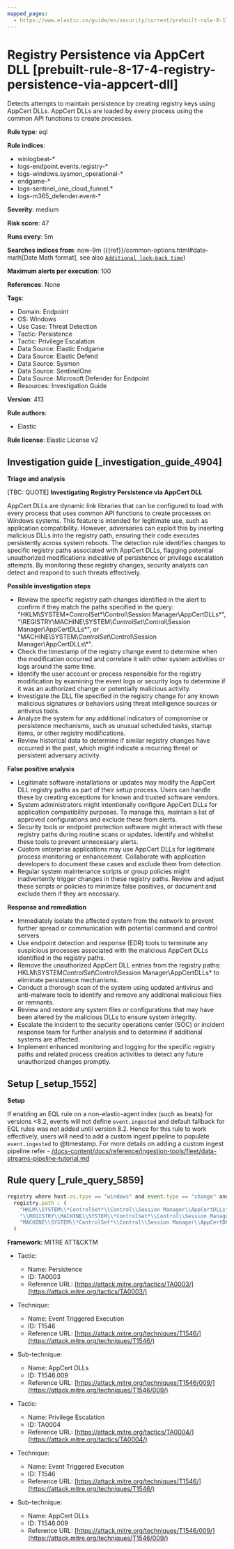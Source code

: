 ```yaml
---
mapped_pages:
  - https://www.elastic.co/guide/en/security/current/prebuilt-rule-8-17-4-registry-persistence-via-appcert-dll.html
---
```


# Registry Persistence via AppCert DLL [prebuilt-rule-8-17-4-registry-persistence-via-appcert-dll]

Detects attempts to maintain persistence by creating registry keys using AppCert DLLs. AppCert DLLs are loaded by every process using the common API functions to create processes.

**Rule type**: eql

**Rule indices**:

* winlogbeat-*
* logs-endpoint.events.registry-*
* logs-windows.sysmon_operational-*
* endgame-*
* logs-sentinel_one_cloud_funnel.*
* logs-m365_defender.event-*

**Severity**: medium

**Risk score**: 47

**Runs every**: 5m

**Searches indices from**: now-9m ({{ref}}/common-options.html#date-math[Date Math format], see also [`Additional look-back time`](docs-content://solutions/security/detect-and-alert/create-detection-rule.md#rule-schedule))

**Maximum alerts per execution**: 100

**References**: None

**Tags**:

* Domain: Endpoint
* OS: Windows
* Use Case: Threat Detection
* Tactic: Persistence
* Tactic: Privilege Escalation
* Data Source: Elastic Endgame
* Data Source: Elastic Defend
* Data Source: Sysmon
* Data Source: SentinelOne
* Data Source: Microsoft Defender for Endpoint
* Resources: Investigation Guide

**Version**: 413

**Rule authors**:

* Elastic

**Rule license**: Elastic License v2

## Investigation guide [_investigation_guide_4904]

**Triage and analysis**

[TBC: QUOTE]
**Investigating Registry Persistence via AppCert DLL**

AppCert DLLs are dynamic link libraries that can be configured to load with every process that uses common API functions to create processes on Windows systems. This feature is intended for legitimate use, such as application compatibility. However, adversaries can exploit this by inserting malicious DLLs into the registry path, ensuring their code executes persistently across system reboots. The detection rule identifies changes to specific registry paths associated with AppCert DLLs, flagging potential unauthorized modifications indicative of persistence or privilege escalation attempts. By monitoring these registry changes, security analysts can detect and respond to such threats effectively.

**Possible investigation steps**

* Review the specific registry path changes identified in the alert to confirm if they match the paths specified in the query: "HKLM\\SYSTEM\*ControlSet*\\Control\\Session Manager\\AppCertDLLs\*", "\\REGISTRY\\MACHINE\\SYSTEM\\*ControlSet*\\Control\\Session Manager\\AppCertDLLs\*", or "MACHINE\\SYSTEM\\*ControlSet*\\Control\\Session Manager\\AppCertDLLs\\*".
* Check the timestamp of the registry change event to determine when the modification occurred and correlate it with other system activities or logs around the same time.
* Identify the user account or process responsible for the registry modification by examining the event logs or security logs to determine if it was an authorized change or potentially malicious activity.
* Investigate the DLL file specified in the registry change for any known malicious signatures or behaviors using threat intelligence sources or antivirus tools.
* Analyze the system for any additional indicators of compromise or persistence mechanisms, such as unusual scheduled tasks, startup items, or other registry modifications.
* Review historical data to determine if similar registry changes have occurred in the past, which might indicate a recurring threat or persistent adversary activity.

**False positive analysis**

* Legitimate software installations or updates may modify the AppCert DLL registry paths as part of their setup process. Users can handle these by creating exceptions for known and trusted software vendors.
* System administrators might intentionally configure AppCert DLLs for application compatibility purposes. To manage this, maintain a list of approved configurations and exclude these from alerts.
* Security tools or endpoint protection software might interact with these registry paths during routine scans or updates. Identify and whitelist these tools to prevent unnecessary alerts.
* Custom enterprise applications may use AppCert DLLs for legitimate process monitoring or enhancement. Collaborate with application developers to document these cases and exclude them from detection.
* Regular system maintenance scripts or group policies might inadvertently trigger changes in these registry paths. Review and adjust these scripts or policies to minimize false positives, or document and exclude them if they are necessary.

**Response and remediation**

* Immediately isolate the affected system from the network to prevent further spread or communication with potential command and control servers.
* Use endpoint detection and response (EDR) tools to terminate any suspicious processes associated with the malicious AppCert DLLs identified in the registry paths.
* Remove the unauthorized AppCert DLL entries from the registry paths: HKLM\SYSTEM*ControlSet*\Control\Session Manager\AppCertDLLs\* to eliminate persistence mechanisms.
* Conduct a thorough scan of the system using updated antivirus and anti-malware tools to identify and remove any additional malicious files or remnants.
* Review and restore any system files or configurations that may have been altered by the malicious DLLs to ensure system integrity.
* Escalate the incident to the security operations center (SOC) or incident response team for further analysis and to determine if additional systems are affected.
* Implement enhanced monitoring and logging for the specific registry paths and related process creation activities to detect any future unauthorized changes promptly.


## Setup [_setup_1552]

**Setup**

If enabling an EQL rule on a non-elastic-agent index (such as beats) for versions <8.2, events will not define `event.ingested` and default fallback for EQL rules was not added until version 8.2. Hence for this rule to work effectively, users will need to add a custom ingest pipeline to populate `event.ingested` to @timestamp. For more details on adding a custom ingest pipeline refer - [/docs-content/docs/reference/ingestion-tools/fleet/data-streams-pipeline-tutorial.md](docs-content://reference/ingestion-tools/fleet/data-streams-pipeline-tutorial.md)


## Rule query [_rule_query_5859]

```js
registry where host.os.type == "windows" and event.type == "change" and
  registry.path : (
    "HKLM\\SYSTEM\\*ControlSet*\\Control\\Session Manager\\AppCertDLLs\\*",
    "\\REGISTRY\\MACHINE\\SYSTEM\\*ControlSet*\\Control\\Session Manager\\AppCertDLLs\\*",
    "MACHINE\\SYSTEM\\*ControlSet*\\Control\\Session Manager\\AppCertDLLs\\*"
  )
```

**Framework**: MITRE ATT&CKTM

* Tactic:

    * Name: Persistence
    * ID: TA0003
    * Reference URL: [https://attack.mitre.org/tactics/TA0003/](https://attack.mitre.org/tactics/TA0003/)

* Technique:

    * Name: Event Triggered Execution
    * ID: T1546
    * Reference URL: [https://attack.mitre.org/techniques/T1546/](https://attack.mitre.org/techniques/T1546/)

* Sub-technique:

    * Name: AppCert DLLs
    * ID: T1546.009
    * Reference URL: [https://attack.mitre.org/techniques/T1546/009/](https://attack.mitre.org/techniques/T1546/009/)

* Tactic:

    * Name: Privilege Escalation
    * ID: TA0004
    * Reference URL: [https://attack.mitre.org/tactics/TA0004/](https://attack.mitre.org/tactics/TA0004/)

* Technique:

    * Name: Event Triggered Execution
    * ID: T1546
    * Reference URL: [https://attack.mitre.org/techniques/T1546/](https://attack.mitre.org/techniques/T1546/)

* Sub-technique:

    * Name: AppCert DLLs
    * ID: T1546.009
    * Reference URL: [https://attack.mitre.org/techniques/T1546/009/](https://attack.mitre.org/techniques/T1546/009/)



